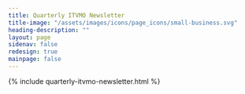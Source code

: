 ```yaml
---
title: Quarterly ITVMO Newsletter
title-image: "/assets/images/icons/page_icons/small-business.svg"
heading-description: ""
layout: page
sidenav: false
redesign: true
mainpage: false
---
```

{% include quarterly-itvmo-newsletter.html %}